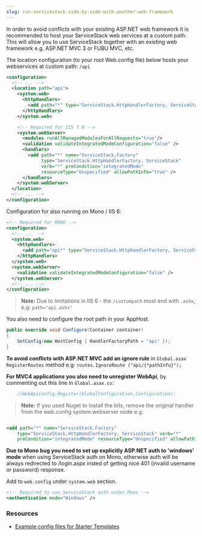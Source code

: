 ```yaml
---
slug: run-servicestack-side-by-side-with-another-web-framework
---
```

In order to avoid conflicts with your existing ASP.NET web framework it is recommended to host your ServiceStack web services at a custom path.
This will allow you to use ServiceStack together with an existing web framework e.g. ASP.NET MVC 3 or FUBU MVC, etc.

The location configuration (to your root Web.config file) below hosts your webservices at custom path: `/api`

```xml
<configuration>
  <!-- ... --> 
  <location path="api">
    <system.web>
      <httpHandlers>
        <add path="*" type="ServiceStack.HttpHandlerFactory, ServiceStack" verb="*"/>
      </httpHandlers>
    </system.web>

    <!-- Required for IIS 7.0 -->
    <system.webServer>
      <modules runAllManagedModulesForAllRequests="true"/>
      <validation validateIntegratedModeConfiguration="false" />
      <handlers>
        <add path="*" name="ServiceStack.Factory" 
             type="ServiceStack.HttpHandlerFactory, ServiceStack" 
             verb="*" preCondition="integratedMode" 
             resourceType="Unspecified" allowPathInfo="true" />
      </handlers>
    </system.webServer>
  </location>
  <!-- ... --> 
</configuration>
```

Configuration for also running on Mono / IIS 6:

```xml
<!-- Required for MONO -->
<configuration>
  <!-- ... --> 
  <system.web>
    <httpHandlers>
      <add path="api*" type="ServiceStack.HttpHandlerFactory, ServiceStack" verb="*"/>
    </httpHandlers>
  </system.web>
  <system.webServer>
    <validation validateIntegratedModeConfiguration="false" />
  </system.webServer>
  <!-- ... --> 
</configuration>
```
> **Note:** Due to limitations in IIS 6 - the `/custompath` must end with `.ashx`, e.g: `path="api.ashx"`

You also need to configure the root path in your AppHost.

```c#
public override void Configure(Container container)
{
    SetConfig(new HostConfig { HandlerFactoryPath = "api" });
}
```

**To avoid conflicts with ASP.NET MVC add an ignore rule** in `Global.asax RegisterRoutes` method e.g: `routes.IgnoreRoute ("api/{*pathInfo}");`

**For MVC4 applications you also need to unregister WebApi**, by commenting out this line in `Global.asax.cs`:
```csharp
    //WebApiConfig.Register(GlobalConfiguration.Configuration);
```

> **Note:** If you used Nuget to install the bits, remove the original handler from the web.config system.webserver node e.g: 

```xml

<add path="*" name="ServiceStack.Factory"
    type="ServiceStack.HttpHandlerFactory, ServiceStack" verb="*" 
    preCondition="integratedMode" resourceType="Unspecified" allowPathInfo="true" />
```

**Due to Mono bug you need to set up explicitly ASP.NET auth to 'windows' mode** when using ServiceStack auth on Mono, otherwise auth will be always redirected to /login.aspx insted of getting nice 401 (invalid username or password) response.

Add to `web.config` under `system.web` section.

```xml
<!-- Required to use ServiceStack auth under Mono -->
<authentication mode="Windows" />
```

### Resources

* [Example config files for Starter Templates](https://github.com/ServiceStackApps/LiveDemos#starter-templates)